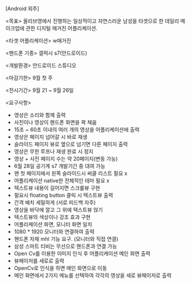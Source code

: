 [Android 외주]

<목표>
올리브영에서 진행하는 일상적이고 자연스러운 남성을 타겟으로 한 데일리 메이크업에 관한 디지털 매거진 어플리케이션.

<타겟 어플리케이션> 
w매거진

<핸드폰 기종> 
갤럭시 s7(안드로이드)

<개발환경> 
안드로이드 스튜디오

<마감기한> 
9월 첫 주

<전시기간> 
9월 21 ~ 9월 26일

<요구사항>
-	영상은 소리와 함께 출력
-	사진이나 영상이 핸드폰 화면을 꽉 채움
-	15초 ~ 60초 이내의 여러 개의 영상을 어플리케이션에 출력
-	영상은 페이지 넘어갈 시 바로 재생
-	슬라이드 페이지 뷰로 옆으로 넘기면 다른 페이지 출력
-	영상은 무한 루프나 재생 완료 시 정지
-	영상 + 사진 페이지 수는 약 20페이지(변동 가능)
-	6월 28일 공기계 s7 개발기간 중 대여 가능
-	맨 첫 페이지에서 왼쪽 슬라이드시 써클 리스트 필요 x
-	어플리케이션 native한 전체적인 테마 필요 x 
-	텍스트뷰 내용이 길어지면 스크롤뷰 구현
-	필요시 floating button 클릭 시 텍스트뷰 출력
-	간격 배치 세밀하게 (서로 피드백 자주)
-	영상을 바닥에 깔고 그 위에 텍스트뷰 얹기
-	텍스트뷰의 색상이나 강조 효과 구현
-	어플리케이션 화면, 모니터 화면 일치
-	1080 * 1920 모니터와 연결하여 출력
-	핸드폰 자체 mhl 기능 요구. (모니터와 직접 연결)
-	삼성 스마트 티비는 무선으로 핸드폰과 연결 가능
-	Open Cv를 이용한 이미지 인식 후 어플리케이션 메인 화면 출력
-	뷰페이저를 세로로 출력
-	OpenCv로 인식을 하면 메인 화면으로 이동
-	메인 화면에서 2가지 메뉴를 선택하여 각각의 영상을 세로 뷰페이저로 출력




